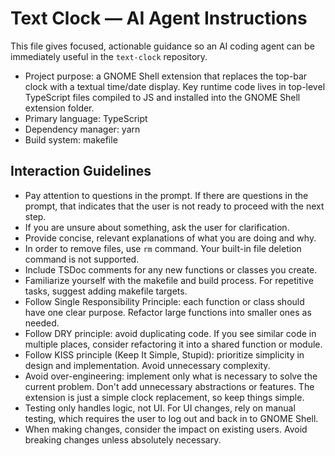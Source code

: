 <!-- Copilot / AI agent helper instructions for the text-clock repository -->
# Text Clock — AI Agent Instructions

This file gives focused, actionable guidance so an AI coding agent can be immediately useful in the `text-clock` repository.

- Project purpose: a GNOME Shell extension that replaces the top-bar clock with a textual time/date display. Key runtime code lives in top-level TypeScript files compiled to JS and installed into the GNOME Shell extension folder.
- Primary language: TypeScript
- Dependency manager: yarn
- Build system: makefile


## Interaction Guidelines

- Pay attention to questions in the prompt. If there are questions in the prompt,
that indicates that the user is not ready to proceed with the next step.
- If you are unsure about something, ask the user for clarification.
- Provide concise, relevant explanations of what you are doing and why.
- In order to remove files, use `rm` command. Your built-in file deletion command is not supported.
- Include TSDoc comments for any new functions or classes you create.
- Familiarize yourself with the makefile and build process. For repetitive tasks, suggest adding makefile targets.
- Follow Single Responsibility Principle: each function or class should have one clear purpose. Refactor large functions into smaller ones as needed.
- Follow DRY principle: avoid duplicating code. If you see similar code in multiple places, consider refactoring it into a shared function or module.
- Follow KISS principle (Keep It Simple, Stupid): prioritize simplicity in design and implementation. Avoid unnecessary complexity.
- Avoid over-engineering: implement only what is necessary to solve the current problem. Don't add unnecessary abstractions or features. The extension is just a
simple clock replacement, so keep things simple.
- Testing only handles logic, not UI. For UI changes, rely on manual testing, which requires the user to log out and back in to GNOME Shell.
- When making changes, consider the impact on existing users. Avoid breaking changes unless absolutely necessary.

